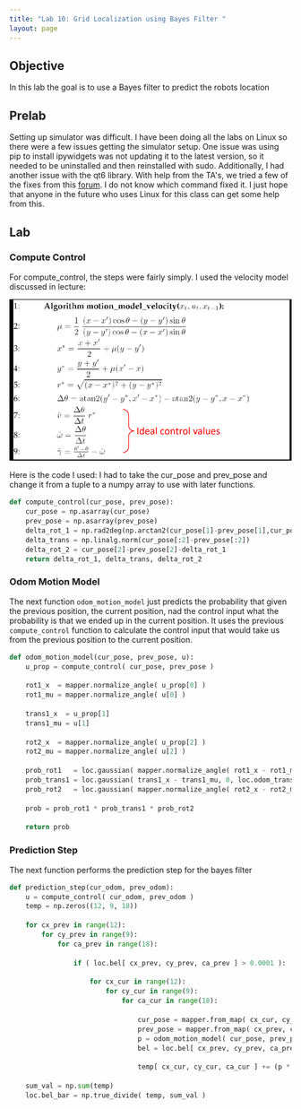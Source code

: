 ```yaml
---
title: "Lab 10: Grid Localization using Bayes Filter "
layout: page
---
```


## Objective
In this lab the goal is to use a Bayes filter to predict the robots location

## Prelab

Setting up simulator was difficult. I have been doing all the labs on Linux so there were a few issues getting the simulator setup. One issue was using pip to install ipywidgets was not updating it to the latest version, so it needed to be uninstalled and then reinstalled with sudo. Additionally, I had another issue with the qt6 library. With help from the TA's, we tried a few of the fixes from this [forum](https://forum.qt.io/topic/93247/qt-qpa-plugin-could-not-load-the-qt-platform-plugin-xcb-in-even-though-it-was-found). I do not know which command fixed it. I just hope that anyone in the future who uses Linux for this class can get some help from this.

## Lab

### Compute Control

For compute_control, the steps were fairly simply. I used the velocity model discussed in lecture:

![Velocity Model](velocity_model.png)

Here is the code I used: I had to take the cur_pose and prev_pose and change it from a tuple to a numpy array to use with later functions.
```python
def compute_control(cur_pose, prev_pose):
    cur_pose = np.asarray(cur_pose)
    prev_pose = np.asarray(prev_pose)
    delta_rot_1 = np.rad2deg(np.arctan2(cur_pose[1]-prev_pose[1],cur_pose[0]-prev_pose[0])) - prev_pose[2]
    delta_trans = np.linalg.norm(cur_pose[:2]-prev_pose[:2])
    delta_rot_2 = cur_pose[2]-prev_pose[2]-delta_rot_1
    return delta_rot_1, delta_trans, delta_rot_2
```

### Odom Motion Model

The next function `odom_motion_model` just predicts the probability that given the previous position, the current position, nad the control input what the probability is that we ended up in the current position. It uses the previous `compute_control` function to calculate the control input that would take us from the previous position to the current position.
```python
def odom_motion_model(cur_pose, prev_pose, u): 
    u_prop = compute_control( cur_pose, prev_pose )
    
    rot1_x  = mapper.normalize_angle( u_prop[0] )
    rot1_mu = mapper.normalize_angle( u[0] )
    
    trans1_x  = u_prop[1]
    trans1_mu = u[1]
    
    rot2_x  = mapper.normalize_angle( u_prop[2] )
    rot2_mu = mapper.normalize_angle( u[2] )
    
    prob_rot1   = loc.gaussian( mapper.normalize_angle( rot1_x - rot1_mu ), 0, loc.odom_rot_sigma )
    prob_trans1 = loc.gaussian( trans1_x - trans1_mu, 0, loc.odom_trans_sigma )
    prob_rot2   = loc.gaussian( mapper.normalize_angle( rot2_x - rot2_mu ), 0, loc.odom_rot_sigma )
    
    prob = prob_rot1 * prob_trans1 * prob_rot2

    return prob
```

### Prediction Step

The next function performs the prediction step for the bayes filter

```python
def prediction_step(cur_odom, prev_odom):
    u = compute_control( cur_odom, prev_odom )
    temp = np.zeros((12, 9, 18))
    
    for cx_prev in range(12):
        for cy_prev in range(9):
            for ca_prev in range(18):
                
                if ( loc.bel[ cx_prev, cy_prev, ca_prev ] > 0.0001 ):

                    for cx_cur in range(12):
                        for cy_cur in range(9):
                            for ca_cur in range(18):

                                cur_pose = mapper.from_map( cx_cur, cy_cur, ca_cur )
                                prev_pose = mapper.from_map( cx_prev, cy_prev, ca_prev )
                                p = odom_motion_model( cur_pose, prev_pose, u )
                                bel = loc.bel[ cx_prev, cy_prev, ca_prev ]

                                temp[ cx_cur, cy_cur, ca_cur ] += (p * bel)
    
    sum_val = np.sum(temp)
    loc.bel_bar = np.true_divide( temp, sum_val )
```
